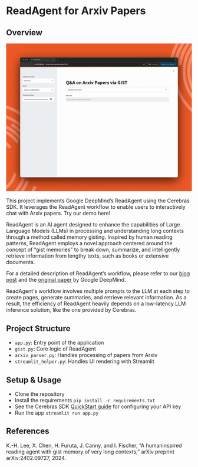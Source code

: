 # ReadAgent for Arxiv Papers

## Overview

<p align="center">
  <img src="images/gist.gif" alt="ReadAgent">
</p>

This project implements Google DeepMind’s ReadAgent using the Cerebras SDK. It leverages the ReadAgent workflow to enable users to interactively chat with Arxiv papers. Try our demo here! 

ReadAgent is an AI agent designed to enhance the capabilities of Large Language Models (LLMs) in processing and understanding long contexts through a method called memory gisting. Inspired by human reading patterns, ReadAgent employs a novel approach centered around the concept of “gist memories” to break down, summarize, and intelligently retrieve information from lengthy texts, such as books or extensive documents.

For a detailed description of ReadAgent’s workflow, please refer to our [blog post](https://cerebras.ai/blog/readagent-bringing-gist-memory-to-ai) and the [original paper](https://arxiv.org/abs/2402.09727) by Google DeepMind.

ReadAgent's workflow involves multiple prompts to the LLM at each step to create pages, generate summaries, and retrieve relevant information. As a result, the efficiency of ReadAgent heavily depends on a low-latency LLM inference solution, like the one provided by Cerebras.

## Project Structure

- `app.py`: Entry point of the application
- `gist.py`: Core logic of ReadAgent
- `arxiv_parser.py`: Handles processing of papers from Arxiv
- `streamlit_helper.py`: Handles UI rendering with Streamlit

## Setup & Usage

- Clone the repository
- Install the requirements `pip install -r requirements.txt`
- See the Cerebras SDK [QuickStart guide](https://inference-docs.cerebras.ai/quickstart) for configuring your API key
- Run the app `streamlit run app.py`

## References

K.-H. Lee, X. Chen, H. Furuta, J. Canny, and I. Fischer, “A humaninspired reading agent with gist memory of very long contexts,” arXiv preprint arXiv:2402.09727, 2024.
